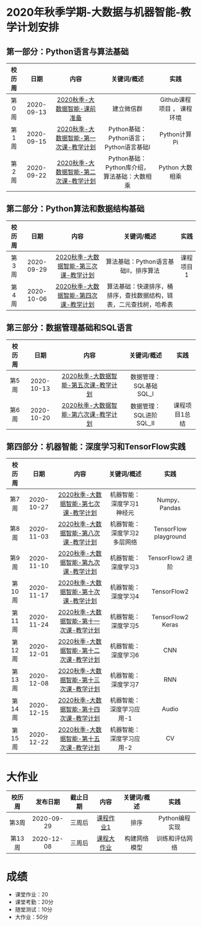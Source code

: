 # 2020年秋季学期-大数据与机器智能-教学计划安排

## 第一部分：Python语言与算法基础
|   校历周   |      日期       |    内容   |      关键词/概述     |     实践       |
| :--------: | :--------------: | :--------------------------: | :---------------------: | :------------: |
| 第0周  | 2020-09-13 | [2020秋季-大数据智能-课前准备]() | 建立微信群      | Github课程项目 ，  课程环境   |
| 第1周  | 2020-09-15 | [2020秋季-大数据智能-第一次课-教学计划](Part1/WW1/WW1-Plan.md) | Python基础：Python语言；Python语言基础I  | Python计算Pi   |
| 第2周  | 2020-09-22 | [2020秋季-大数据智能-第二次课-教学计划](Part1/WW2/WW2-Plan.md) | Python基础：Python库介绍，算法基础：大数相乘 |   Python 大数相乘      |

## 第二部分：Python算法和数据结构基础
|   校历周   |      日期       |    内容   |      关键词/概述     |     实践       |
| :--------: | :--------------: | :--------------------------: | :---------------------: | :------------: |
| 第3周  | 2020-09-29 | [2020秋季-大数据智能-第三次课-教学计划](Part1/WW3/WW3-Plan.md) | 算法基础：Python语言基础II，排序算法 |  课程项目1  |
| 第4周  | 2020-10-06 | [2020秋季-大数据智能-第四次课-教学计划](Part1/WW4/WW4-Plan.md) | 算法基础：快速排序，桶排序，查找数据结构，链表，二元查找树，哈希表   |   |

## 第三部分：数据管理基础和SQL语言
|   校历周   |      日期       |    内容   |      关键词/概述     |     实践       |
| :--------: | :--------------: | :--------------------------: | :---------------------: | :------------: |
| 第5周  | 2020-10-13 | [2020秋季-大数据智能-第五次课-教学计划](Part1/WW5/WW5-Plan.md) | 数据管理：SQL基础 SQL_I   |      |
| 第6周  | 2020-10-20 | [2020秋季-大数据智能-第六次课-教学计划](Part1/WW6/WW6-Plan.md) | 数据管理：SQL进阶 SQL_II   |   课程项目1总结     |

## 第四部分：机器智能：深度学习和TensorFlow实践
|   校历周   |      日期       |    内容   |      关键词/概述     |     实践       |
| :--------: | :--------------: | :--------------------------: | :---------------------: | :------------: |
| 第7周  | 2020-10-27 | [2020秋季-大数据智能-第七次课-教学计划](Part1/WW7/WW7-Plan.md) | 机器智能：深度学习1 神经元   | Numpy、Pandas |
| 第8周  | 2020-11-03 | [2020秋季-大数据智能-第八次课-教学计划](Part1/WW8/WW8-Plan.md) | 机器智能：深度学习2 多层网络  | TensorFlow playground  |
| 第9周  | 2020-11-10 | [2020秋季-大数据智能-第九次课-教学计划](Part1/WW9/WW9-Plan.md) | 机器智能：深度学习3   | TensorFlow2 进阶 |
| 第10周 | 2020-11-17 | [2020秋季-大数据智能-第十次课-教学计划](Part2/WW10/WW10-Plan.md) | 机器智能：深度学习4  | TensorFlow2    |
| 第11周 | 2020-11-24 | [2020秋季-大数据智能-第十一次课-教学计划](Part2/WW11/WW11-Plan.md) | 机器智能：深度学习5  | TensorFlow2 Keras  |  
| 第12周 | 2020-12-01 | [2020秋季-大数据智能-第十二次课-教学计划](Part2/WW12/WW12-Plan.md) | 机器智能：深度学习6  |   CNN   |
| 第13周 | 2020-12-08 | [2020秋季-大数据智能-第十三次课-教学计划](Part2/WW13/WW13-Plan.md) | 机器智能：深度学习7 |   RNN    |
| 第14周 | 2020-12-15 | [2020秋季-大数据智能-第十四次课-教学计划](Part2/WW14/WW14-Plan.md) | 机器智能：深度学习应用-1  |  Audio  |
| 第15周 | 2020-12-22 | [2020秋季-大数据智能-第十五次课-教学计划](Part2/WW15/WW15-Plan.md) | 机器智能：深度学习应用-2  |  CV  |

# 大作业
| 校历周 |     发布日期   | 截止日期 |   内容  | 关键词/概述  |    实践    | 
| :------: | :----------: | :------------: | :---------------------: | :-------------: |:-------------: |
| 第3周  | 2020-09-29 | 三周后 | [课程作业1](../Course-Projects/2_Project) |  排序  |  Python编程实现  | 
| 第13周 | 2020-12-08 | 三周后 | [课程大作业](../Course-Projects/4_Final_Project/BDMI-2020A-大作业-说明.md)  |  构建网络模型  |  训练和评估网络  | 


# 成绩
- 课堂作业：20 
- 课堂考勤：20分
- 随堂测试：10分
- 大作业：50分
